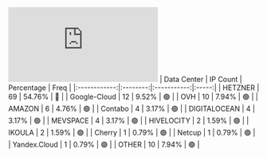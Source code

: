 ![Diagramm](https://github.com/obajay/StateSync-snapshots/blob/main/Projects/Umee/1/README.md)
| Data Center | IP Count | Percentage | Freq |
|:------------:|:--------:|:-----------:|:-----:|
| HETZNER | 69 | 54.76% | 🔴 |
| Google-Cloud | 12 | 9.52% | 🟢 |
| OVH | 10 | 7.94% | 🟢 |
| AMAZON | 6 | 4.76% | 🟢 |
| Contabo | 4 | 3.17% | 🟢 |
| DIGITALOCEAN | 4 | 3.17% | 🟢 |
| MEVSPACE | 4 | 3.17% | 🟢 |
| HIVELOCITY | 2 | 1.59% | 🟢 |
| IKOULA | 2 | 1.59% | 🟢 |
| Cherry | 1 | 0.79% | 🟢 |
| Netcup | 1 | 0.79% | 🟢 |
| Yandex.Cloud | 1 | 0.79% | 🟢 |
| OTHER | 10 | 7.94% | 🟢 |